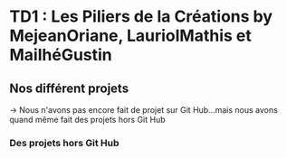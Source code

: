 # TD1 : Les Piliers de la Créations by MejeanOriane, LauriolMathis et MailhéGustin

## Nos différent projets  
&rarr; Nous n'avons pas encore fait de projet sur Git Hub...mais nous avons quand même fait des projets hors Git Hub  
### Des projets hors Git Hub
